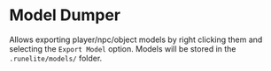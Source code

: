 # Model Dumper
Allows exporting player/npc/object models by right clicking them and selecting the `Export Model` option.
Models will be stored in the `.runelite/models/` folder.
